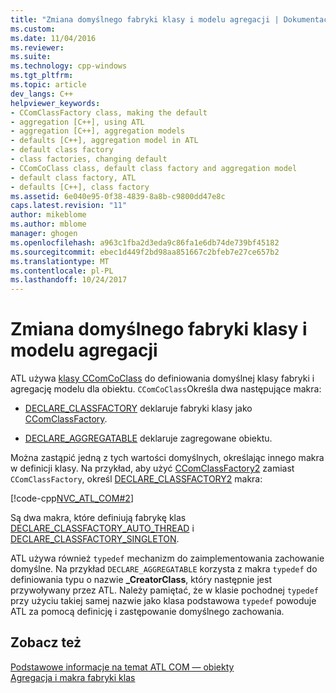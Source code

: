 ```yaml
---
title: "Zmiana domyślnego fabryki klasy i modelu agregacji | Dokumentacja firmy Microsoft"
ms.custom: 
ms.date: 11/04/2016
ms.reviewer: 
ms.suite: 
ms.technology: cpp-windows
ms.tgt_pltfrm: 
ms.topic: article
dev_langs: C++
helpviewer_keywords:
- CComClassFactory class, making the default
- aggregation [C++], using ATL
- aggregation [C++], aggregation models
- defaults [C++], aggregation model in ATL
- default class factory
- class factories, changing default
- CComCoClass class, default class factory and aggregation model
- default class factory, ATL
- defaults [C++], class factory
ms.assetid: 6e040e95-0f38-4839-8a8b-c9800dd47e8c
caps.latest.revision: "11"
author: mikeblome
ms.author: mblome
manager: ghogen
ms.openlocfilehash: a963c1fba2d3eda9c86fa1e6db74de739bf45182
ms.sourcegitcommit: ebec1d449f2bd98aa851667c2bfeb7e27ce657b2
ms.translationtype: MT
ms.contentlocale: pl-PL
ms.lasthandoff: 10/24/2017
---
```

# <a name="changing-the-default-class-factory-and-aggregation-model"></a>Zmiana domyślnego fabryki klasy i modelu agregacji
ATL używa [klasy CComCoClass](../atl/reference/ccomcoclass-class.md) do definiowania domyślnej klasy fabryki i agregację modelu dla obiektu. `CComCoClass`Określa dwa następujące makra:  
  
-   [DECLARE_CLASSFACTORY](reference/aggregation-and-class-factory-macros.md#declare_classfactory) deklaruje fabryki klasy jako [CComClassFactory](../atl/reference/ccomclassfactory-class.md).  
  
-   [DECLARE_AGGREGATABLE](reference/aggregation-and-class-factory-macros.md#declare_aggregatable) deklaruje zagregowane obiektu.  
  
 Można zastąpić jedną z tych wartości domyślnych, określając innego makra w definicji klasy. Na przykład, aby użyć [CComClassFactory2](../atl/reference/ccomclassfactory2-class.md) zamiast `CComClassFactory`, określ [DECLARE_CLASSFACTORY2](reference/aggregation-and-class-factory-macros.md#declare_classfactory2) makra:  
  
 [!code-cpp[NVC_ATL_COM#2](../atl/codesnippet/cpp/changing-the-default-class-factory-and-aggregation-model_1.h)]  
  
 Są dwa makra, które definiują fabrykę klas [DECLARE_CLASSFACTORY_AUTO_THREAD](reference/aggregation-and-class-factory-macros.md#declare_classfactory_auto_thread) i [DECLARE_CLASSFACTORY_SINGLETON](reference/aggregation-and-class-factory-macros.md#declare_classfactory_singleton).  
  
 ATL używa również `typedef` mechanizm do zaimplementowania zachowanie domyślne. Na przykład `DECLARE_AGGREGATABLE` korzysta z makra `typedef` do definiowania typu o nazwie **_CreatorClass**, który następnie jest przywoływany przez ATL. Należy pamiętać, że w klasie pochodnej `typedef` przy użyciu takiej samej nazwie jako klasa podstawowa `typedef` powoduje ATL za pomocą definicję i zastępowanie domyślnego zachowania.  
  
## <a name="see-also"></a>Zobacz też  
 [Podstawowe informacje na temat ATL COM — obiekty](../atl/fundamentals-of-atl-com-objects.md)   
 [Agregacja i makra fabryki klas](../atl/reference/aggregation-and-class-factory-macros.md)

